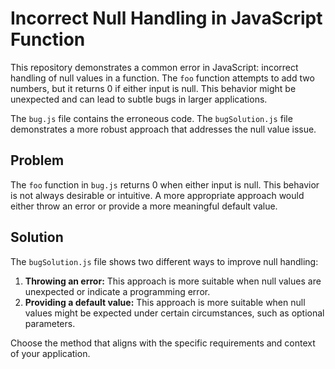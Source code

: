 # Incorrect Null Handling in JavaScript Function

This repository demonstrates a common error in JavaScript: incorrect handling of null values in a function.  The `foo` function attempts to add two numbers, but it returns 0 if either input is null. This behavior might be unexpected and can lead to subtle bugs in larger applications.

The `bug.js` file contains the erroneous code. The `bugSolution.js` file demonstrates a more robust approach that addresses the null value issue.

## Problem

The `foo` function in `bug.js` returns 0 when either input is null. This behavior is not always desirable or intuitive. A more appropriate approach would either throw an error or provide a more meaningful default value.

## Solution

The `bugSolution.js` file shows two different ways to improve null handling: 

1. **Throwing an error:** This approach is more suitable when null values are unexpected or indicate a programming error.
2. **Providing a default value:** This approach is more suitable when null values might be expected under certain circumstances, such as optional parameters.

Choose the method that aligns with the specific requirements and context of your application. 